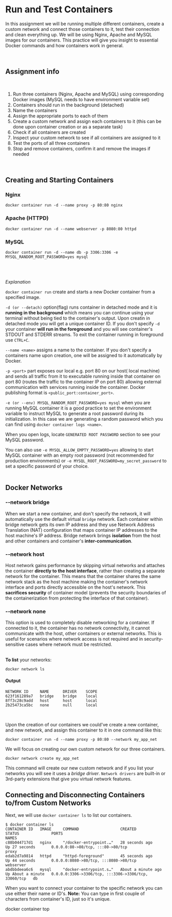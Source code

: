 # Run and Test Containers

In this assignment we will be running multiple different containers, create a custom network and connect those containers to it, test their connection and clean everything up. We will be using Nginx, Apache and MySQL images for our containers. This practice will give you insight to essential Docker commands and how containers work in general.

<br>

## Assignment info
<br>

1. Run three containers (Nginx, Apache and MySQL) using corresponding Docker images (MySQL needs to have environment variable set)
2. Containers should run in the background (detached)
3. Name the containers
4. Assign the appropriate ports to each of them
5. Create a custom network and assign each containers to it (this can be done upon container creation or as a separate task)
6. Check if all containers are created
7. Inspect your custom network to see if all containers are assigned to it
8. Test the ports of all three containers
9. Stop and remove containers, confirm it and remove the images if needed

<br>

## Creating and Starting Containers

### **Nginx**
```
docker container run -d --name proxy -p 80:80 nginx
```

### **Apache (HTTPD)**
```
docker container run -d --name webserver -p 8080:80 httpd
```

### **MySQL**
```
docker container run -d --name db -p 3306:3306 -e MYSQL_RANDOM_ROOT_PASSWORD=yes mysql
```
<br>
<br>


*Explanation*
<br>

`docker container run` create and starts a new Docker container from a specified image.
<br>

`-d (or --detach)` option(flag) runs container in detached mode and it is **running in the background** which means you can continue using your terminal without being tied to the container's output. Upon creatin in detached mode you will get a unique container ID. If you don't specify `-d` your container **will run in the foreground** and you will see container's STDOUT and STDERR streams. To exit the container running in foreground use `CTRL+C`.
<br>

`--name <name>` assigns a name to the container. If you don't specify a containers name upon creation, one will be assigned to it automatically by Docker.
<br>

`-p <port>` part exposes our local e.g. port 80 on our host( local machine) and sends all traffic from it to executable running inside that container on port 80 (routes the traffic to the container IP on port 80) allowing external communication with services running inside the container. Docker publishing format is `<public_port:container_port>`. 
<br>

`-e (or --env) MYSQL_RANDOM_ROOT_PASSWORD=yes mysql` when you are running MySQL container it is a good practice to set the environment variable to instruct MySQL to generate a root password during its initialization. 
In this case we are generating a random password which you can find using `docker container logs <name>`.
<br>

When you open logs, locate `GENERATED ROOT PASSWORD` section to see your MySQL password.
<br>

You can also use `-e MYSQL_ALLOW_EMPTY_PASSWORD=yes` allowing to start MySQL container with an empty root password (not recommended for production environments) or `-e MYSQL_ROOT_PASSWORD=my_secret_password` to set a specific password of your choice.
<br>
<br>

## Docker Networks

### --network bridge
When we start a new container, and don't specify the network, it will automatically use the default virtual `bridge` network. Each container within bridge network gets its own IP address and they use Network Address Translation (NAT) configuration that maps container IP addresses to the host machine's IP address. Bridge network brings **isolation** from the host and other containers and container's **inter-communication**.
<br>

### --network host
Host network gains performance by skipping virtual networks and attaches the container **directly to the host interface**, rather than creating a separate network for the container. This means that the container shares the same network stack as the host machine making the container's network interface and ports directly accessible on the host's network. This **sacrifices security** of container model (prevents the security boundaries of the containerization from protecting the interface of that container).
<br>

### --network none
This option is used to completely disable networking for a container. If connected to it, the container has no network connectivity, it cannot communicate with the host, other containers or external networks. This is useful for scenarios where network access is not required and in security-sensitive cases where network must be restricted.
<br>
<br>

**To list** your networks:
```
docker network ls
```
#### Output
```
NETWORK ID     NAME      DRIVER    SCOPE
623f161289a7   bridge    bridge    local
8ff3c28c9add   host      host      local
2b25473ca5bc   none      null      local
```
<br>

Upon the creation of our containers we could've create a new container, and new network, and assign this container to it in one command like this:
<br>

```
docker container run -d --name proxy -p 80:80 --network my_app_net
```
We will focus on creating our own custom network for our three containers.
<br>

```
docker network create my_app_net
```
This command will create our new custom network and if you list your networks you will see it uses a *bridge driver*. `Network drivers` are built-in or 3rd-party extensions that give you virtual network features.
<br>

## Connecting and Disconnecting Containers to/from Custom Networks
Next, we will use `docker container ls` to list our containers.
<br>

```
$ docker container ls
CONTAINER ID   IMAGE     COMMAND                  CREATED              STATUS              PORTS                                                  NAMES
c88b044717d1   nginx     "/docker-entrypoint.…"   28 seconds ago       Up 27 seconds       0.0.0.0:80->80/tcp, :::80->80/tcp                      proxy
edab2d7a9814   httpd     "httpd-foreground"       45 seconds ago       Up 44 seconds       0.0.0.0:8080->80/tcp, :::8080->80/tcp                  webserver
abdbbdeea6c6   mysql     "docker-entrypoint.s…"   About a minute ago   Up About a minute   0.0.0.0:3306->3306/tcp, :::3306->3306/tcp, 33060/tcp   db
```

When you want to connect your container to the specific network you can use either their name or ID's. **Note:** You can type in first couple of characters from container's ID, just so it's unique.


docker container top